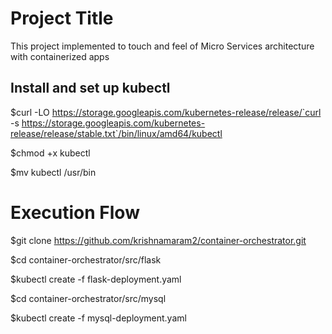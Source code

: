 # Project Title

This project implemented to touch and feel of Micro Services architecture with containerized apps

Install and set up kubectl
---------------------------

$curl -LO https://storage.googleapis.com/kubernetes-release/release/`curl -s https://storage.googleapis.com/kubernetes-release/release/stable.txt`/bin/linux/amd64/kubectl

$chmod +x kubectl

$mv kubectl /usr/bin

# Execution Flow

$git clone https://github.com/krishnamaram2/container-orchestrator.git

$cd container-orchestrator/src/flask

$kubectl create -f flask-deployment.yaml


$cd container-orchestrator/src/mysql

$kubectl create -f mysql-deployment.yaml
